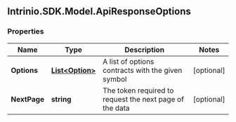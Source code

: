 ## Intrinio.SDK.Model.ApiResponseOptions
### Properties

Name | Type | Description | Notes
------------ | ------------- | ------------- | -------------
**Options** | [**List&lt;Option&gt;**](Option.md) | A list of options contracts with the given symbol | [optional] 
**NextPage** | **string** | The token required to request the next page of the data | [optional] 

